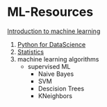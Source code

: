 # ML-Resources

[Introduction to machine learning](https://classroom.udacity.com/courses/ud120)

1. [Python for DataScience](https://github.com/rburade21/ML-Resources/blob/master/Python%20for%20datascience.md)
2. [Statistics](https://www.udacity.com/course/ud827)
3. machine learning algorithms
    * supervised ML
      * Naive Bayes
      * SVM
      * Descision Trees
      * KNeighbors
      
